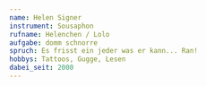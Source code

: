 ```yaml
---
name: Helen Signer
instrument: Sousaphon
rufname: Helenchen / Lolo
aufgabe: domm schnorre
spruch: Es frisst ein jeder was er kann... Ran!
hobbys: Tattoos, Gugge, Lesen
dabei_seit: 2000
---
```

